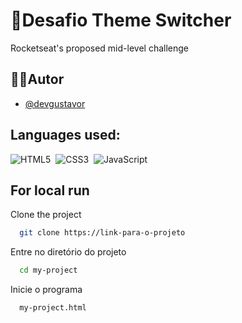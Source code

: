 
# :cowboy_hat_face:Desafio Theme Switcher

Rocketseat's proposed mid-level challenge


## 👨‍💻Autor

- [@devgustavor](https://github.com/devGustavoR)

## Languages used:
![HTML5](https://img.shields.io/badge/HTML-239120?style=for-the-badge&logo=html5&logoColor=white)&nbsp;
![CSS3](https://img.shields.io/badge/CSS-239120?&style=for-the-badge&logo=css3&logoColor=white)&nbsp;
![JavaScript](https://img.shields.io/badge/JavaScript-F7DF1E?style=for-the-badge&logo=javascript&logoColor=black)&nbsp;


## For local run

Clone the project

```bash
  git clone https://link-para-o-projeto
```

Entre no diretório do projeto

```bash
  cd my-project
```

Inicie o programa

```bash
  my-project.html
```

